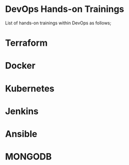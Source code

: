 # DevOps Hands-on Trainings

List of hands-on trainings within DevOps as follows;

# Terraform




# Docker



# Kubernetes




# Jenkins


# Ansible

# MONGODB

